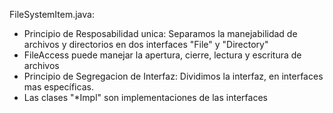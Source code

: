 FileSystemItem.java:

- Principio de Resposabilidad unica: Separamos la manejabilidad de archivos y directorios en dos interfaces "File" y "Directory"
- FileAccess puede manejar la apertura, cierre, lectura y escritura de archivos
- Principio de Segregacion de Interfaz: Dividimos la interfaz, en interfaces mas específicas.
- Las clases "*Impl" son implementaciones de las interfaces
